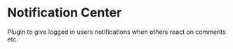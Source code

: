 # Notification Center

Plugin to give logged in users notifications when others react on comments etc.
